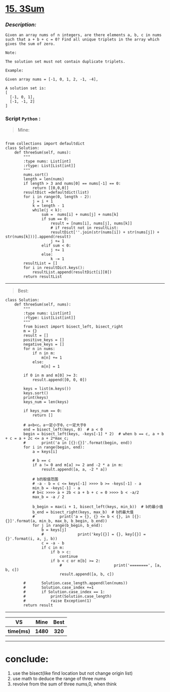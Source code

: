 
#  **[15. 3Sum](https://leetcode.com/problems/3sum/description/)**

### *Description:*

    Given an array nums of n integers, are there elements a, b, c in nums such that a + b + c = 0? Find all unique triplets in the array which gives the sum of zero.

    Note:

    The solution set must not contain duplicate triplets.

    Example:

    Given array nums = [-1, 0, 1, 2, -1, -4],

    A solution set is:
    [
      [-1, 0, 1],
      [-1, -1, 2]
    ]



### Script `Python` :

> Mine:
```

from collections import defaultdict
class Solution:
    def threeSum(self, nums):
        """
        :type nums: List[int]
        :rtype: List[List[int]]
        """
        nums.sort()
        length = len(nums)
        if length > 3 and nums[0] == nums[-1] == 0:
            return [[0,0,0]]
        resultDict =defaultdict(list)
        for i in range(0, length - 2):
            j = i + 1
            k = length - 1
            while(j < k):
                sum =  nums[i] + nums[j] + nums[k]
                if sum == 0:
                    result = [nums[i], nums[j], nums[k]]
                    # if result not in resultList:
                    resultDict[''.join(str(nums[i]) + str(nums[j]) + str(nums[k]))].append(result)
                    j += 1
                elif sum < 0:
                    j += 1
                else:
                    k -= 1
        resultList = []
        for i in resultDict.keys():
            resultList.append(resultDict[i][0])
        return resultList
```
___

                        
> Best:
```
class Solution:
    def threeSum(self, nums):
        """
        :type nums: List[int]
        :rtype: List[List[int]]
        """
        from bisect import bisect_left, bisect_right
        m = {}
        result = []
        positive_keys = []
        negative_keys = []
        for n in nums:
            if n in m:
                m[n] += 1
            else:
                m[n] = 1

        if 0 in m and m[0] >= 3:
            result.append([0, 0, 0])

        keys = list(m.keys())
        keys.sort()
        print(keys)
        keys_num = len(keys)

        if keys_num == 0:
            return []

        # a<b<c。a一定小于0，c一定大于0
        end = bisect_left(keys, 0)  # a < 0
        begin = bisect_left(keys, -keys[-1] * 2)  # when b == c, a + b + c = a + 2c <= a + 2*max_c;
        #		print('a in [{}:{}]'.format(begin, end))
        for i in range(begin, end):
            a = keys[i]

            # b == c
            if a != 0 and m[a] >= 2 and -2 * a in m:
                result.append([a, a, -2 * a])

            # b的取值范围
            # -a - b = c <= keys[-1] >>>> b >= -keys[-1] - a
            min_b = -keys[-1] - a
            # b<c >>>> a + 2b < a + b + c = 0 >>>> b < -a/2
            max_b = -a / 2

            b_begin = max(i + 1, bisect_left(keys, min_b))  # b的最小值
            b_end = bisect_right(keys, max_b)  # b的最大值
            #			print('a = {}, {} <= b < {}, in [{}:{}]'.format(a, min_b, max_b, b_begin, b_end))
            for j in range(b_begin, b_end):
                b = keys[j]
                #				print('key[{}] = {}, key[{}] = {}'.format(i, a, j, b))
                c = -a - b
                if c in m:
                    if b > c:
                        continue
                    if b < c or m[b] >= 2:
                        #						print('========', [a, b, c])
                        result.append([a, b, c])

        #		Solution.case_length.append(len(nums))
        #		Solution.case_index +=1
        #		if Solution.case_index == 1:
        #			print(Solution.case_length)
        #			raise Exception(1)
        return result
```
___
 

<table>
  <tr>
    <th>VS</th>
    <th>Mine</th>
    <th>Best</th>
  </tr>
    <tr>
    <th>time(ms)</th>
    <th>1480</th>
    <th>320</th>
<table>

___

# conclude:
1. use the bisect(like find location but not change origin list)
2. use math to deduce the range of three nums
3. revolve from the sum of three nums,0, when think 




        
